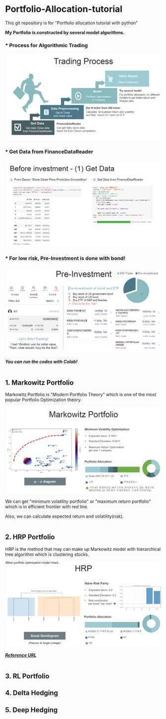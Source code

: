 # Portfolio-Allocation-tutorial
This git repository is for "Portfolio allocation tutorial with python"

**My Portfolio is constructed by several model algorithms.**

### * Process for Algorithmic Trading
![Trading Process](./img/Trading_Process.png)

### * Get Data from FinanceDataReader
![Get Data](./img/Get_Data.png)

### * For low risk, Pre-Investment is done with bond!
![Pre-Investment](./img/Pre_investment.png)

***You can run the codes with Colab!***
<br></br>

## 1. Markowitz Portfolio
Markowitz Portfolio is "Modern Portfolio Theory" which is one of the most popular Portfolio Optimization theory. 

![Markowitz Portfolio result](./img/Markowitz_Portfolio.png)

We can get "minimum volatility portfolio" or "maximum return portfolio" which is in efficient frontier with red line. 

Also, we can calculate expected return and volatility(risk).
<br></br>

## 2. HRP Portfolio
HRP is the method that may can make up Markowitz model with hierarchical tree algorithm which is clustering stocks.

![HRP](./img/HRP.png)

***[Reference URL](https://medium.com/@orenji.eirl/hierarchical-risk-parity-with-python-and-riskfolio-lib-c0e60b94252e)***
<br></br>

## 3. RL Portfolio

## 4. Delta Hedging

## 5. Deep Hedging
